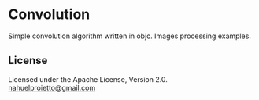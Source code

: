# Convolution
Simple convolution algorithm written in objc.
Images processing examples.

## License
Licensed under the Apache License, Version 2.0.
nahuelproietto@gmail.com
